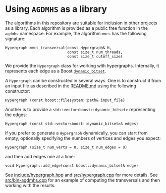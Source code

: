 # Using `AGDMHS` as a library
The algorithms in this repository are suitable for inclusion in other projects as a library.
Each algorithm is provided as a public free function in the `agdmhs` namespace.
For example, the algorithm `mmcs` has the following signature:

    Hypergraph mmcs_transversal(const Hypergraph& H,
                                const size_t num_threads,
                                const size_t cutoff_size)

We provide the `Hypergraph` class for working with hypergraphs.
Internally, it represents each edge as a Boost [`dynamic_bitset`][bitset].

A `Hypergraph` can be constructed in several ways.
One is to construct it from an input file as described in the [README.md](README.md) using the following constructor:

    Hypergraph (const boost::filesystem::path& input_file)

Another is to provide a `std::vector<boost::dynamic_bitset>` representing the edges:

    Hypergraph (const std::vector<boost::dynamic_bitset>& edges)

If you prefer to generate a `Hypergraph` dynamically, you can start from empty, optionally specifying the numbers of vertices and edges you expect:

    Hypergraph (size_t num_verts = 0, size_t num_edges = 0)

and then add edges one at a time:

    void Hypergraph::add_edge(const boost::dynamic_bitset& edge)

See [include/hypergraph.hpp](include/hypergraph.hpp) and [src/hypergraph.cpp](src/hypergraph.cpp) for more details.
See [src/bin-agdmhs.cpp](src/bin-agdmhs.cpp) for an example of computing the transversals and then working with the results.

[bitset]: http://www.boost.org/doc/libs/1_59_0/libs/dynamic_bitset/dynamic_bitset.html

